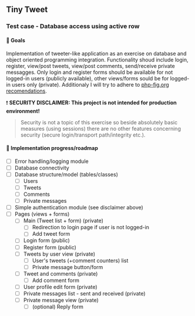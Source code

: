 ## Tiny Tweet
### Test case - Database access using active row
#### :microscope: Goals
Implementation of tweeter-like application as an exercise on database and object oriented programming integration. Functionality shoud include login, register, view/post tweets, view/post comments, send/receive private messagges. Only login and register forms should be available for not logged-in users (publicly available), other views/forms sould be for logged-in users only (private). Additionaly I will try to adhere to [php-fig.org recomendations](https://www.php-fig.org).

:exclamation: **SECURITY DISCLAIMER: This project is not intended for production environment!**
> Security is not a topic of this exercise so beside absolutely basic measures (using sessions) there are no other features concerning security (secure login/transport path/integrity etc.).

#### :memo: Implementation progress/roadmap

- [ ] Error handling/logging module
- [ ] Database connectivity
- [ ] Database structure/model (tables/classes)
  - [ ] Users
  - [ ] Tweets
  - [ ] Comments
  - [ ] Private messages
- [ ] Simple authentication module (see disclaimer above)
- [ ] Pages (views + forms)
    - [ ] Main (Tweet list + form) (private)
      - [ ] Redirection to login page if user is not logged-in
      - [ ] Add tweet form
    - [ ] Login form (public)
    - [ ] Register form (public)
    - [ ] Tweets by user view (private)
      - [ ] User's tweets (+comment counters) list
      - [ ] Private message button/form
    - [ ] Tweet and comments (private)
      - [ ] Add comment form
    - [ ] User profile edit form (private)
    - [ ] Private messages list - sent and received (private)
    - [ ] Private message view (private)
      - [ ] \(optional) Reply form

